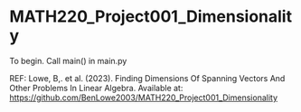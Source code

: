 # MATH220_Project001_Dimensionality

To begin. Call main() in main.py

REF:
Lowe, B,. et al. (2023). Finding Dimensions Of Spanning Vectors And Other Problems In Linear Algebra. Available at: https://github.com/BenLowe2003/MATH220_Project001_Dimensionality
